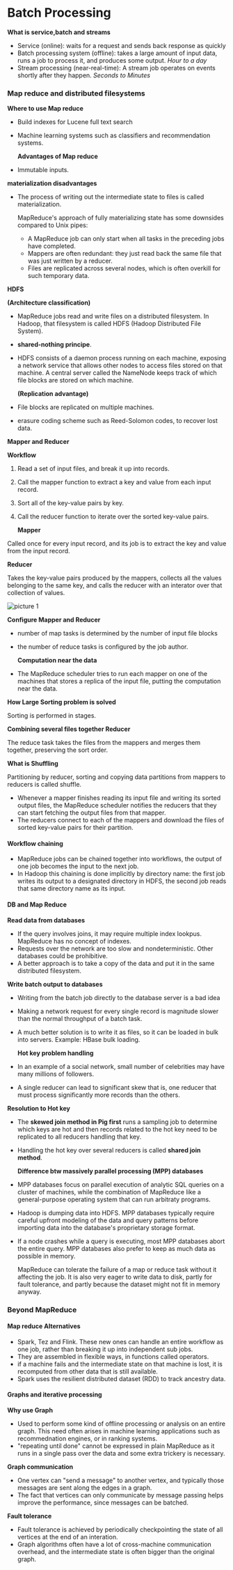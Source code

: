 # Batch Processing

**What is service,batch and streams**

* Service \(online\): waits for a request and sends back response as quickly
* Batch processing system \(offline\): takes a large amount of input data, runs a job to process it, and produces some output. _Hour to a day_
* Stream processing \(near-real-time\): A stream job operates on events shortly after they happen. _Seconds to Minutes_

### Map reduce and distributed filesystems

**Where to use Map reduce**

* Build indexes for Lucene full text search
* Machine learning systems such as classifiers and recommendation systems.

  **Advantages of Map reduce**

* Immutable inputs.

**materialization disadvantages**

* The process of writing out the intermediate state to files is called materialization.

  MapReduce's approach of fully materializing state has some downsides compared to Unix pipes:

  * A MapReduce job can only start when all tasks in the preceding jobs have completed.
  * Mappers are often redundant: they just read back the same file that was just written by a reducer.
  * Files are replicated across several nodes, which is often overkill for such temporary data.

**HDFS**

**\(Architecture classification\)**

* MapReduce jobs read and write files on a distributed filesystem. In Hadoop, that filesystem is called HDFS \(Hadoop Distributed File System\).
* **shared-nothing principe**. 
* HDFS consists of a daemon process running on each machine, exposing a network service that allows other nodes to access files stored on that machine. A central server called the NameNode keeps track of which file blocks are stored on which machine.

  **\(Replication advantage\)**

* File blocks are replicated on multiple machines. 
* erasure coding scheme such as Reed-Solomon codes, to recover lost data.

**Mapper and Reducer**

**Workflow**

1. Read a set of input files, and break it up into records.

2. Call the mapper function to extract a key and value from each input record.

3. Sort all of the key-value pairs by key.

4. Call the reducer function to iterate over the sorted key-value pairs.

   

   **Mapper**

Called once for every input record, and its job is to extract the key and value from the input record.

**Reducer**

Takes the key-value pairs produced by the mappers, collects all the values belonging to the same key, and calls the reducer with an interator over that collection of values.

![picture 1](../.gitbook/assets/500952059960442fbe3e146d00d3dffeb208eb37f2b6e99dbbe1f4a48f3f8ef8.png)

**Configure Mapper and Reducer**

* number of map tasks is determined by the number of input file blocks
* the number of reduce tasks is configured by the job author. 

  **Computation near the data**

* The MapReduce scheduler tries to run each mapper on one of the machines that stores a replica of the input file, putting the computation near the data.

**How Large Sorting problem is solved**

Sorting is performed in stages.

**Combining several files together Reducer**

The reduce task takes the files from the mappers and merges them together, preserving the sort order.

**What is Shuffling**

Partitioning by reducer, sorting and copying data partitions from mappers to reducers is called shuffle.

* Whenever a mapper finishes reading its input file and writing its sorted output files, the MapReduce scheduler notifies the reducers that they can start fetching the output files from that mapper.
* The reducers connect to each of the mappers and download the files of sorted key-value pairs for their partition. 

#### Workflow chaining

* MapReduce jobs can be chained together into workflows, the output of one job becomes the input to the next job.
* In Hadoop this chaining is done implicitly by directory name: the first job writes its output to a designated directory in HDFS, the second job reads that same directory name as its input.

#### DB and Map Reduce

**Read data from databases**

* If the query involves joins, it may require multiple index lookpus. MapReduce has no concept of indexes.
* Requests over the network are too slow and nondeterministic. Other databases could be prohibitive.
* A better approach is to take a copy of the data and put it in the same distributed filesystem.

**Write batch output to databases**

* Writing from the batch job directly to the database server is a bad idea
* Making a network request for every single record is magnitude slower than the normal throughput of a batch task.
* A much better solution is to write it as files, so it can be loaded in bulk into servers. Example: HBase bulk loading.

  **Hot key problem handling**

* In an example of a social network, small number of celebrities may have many millions of followers.
* A single reducer can lead to significant skew that is, one reducer that must process significantly more records than the others.

**Resolution to Hot key**

* The **skewed join method in Pig first** runs a sampling job to determine which keys are hot and then records related to the hot key need to be replicated to all reducers handling that key.
* Handling the hot key over several reducers is called **shared join method**.

  **Difference btw massively parallel processing \(MPP\) databases**

* MPP databases focus on parallel execution of analytic SQL queries on a cluster of machines, while the combination of MapReduce like a general-purpose operating system that can run arbitraty programs.
* Hadoop is dumping data into HDFS. MPP databases typically require careful upfront modeling of the data and query patterns before importing data into the database's proprietary storage format.
* If a node crashes while a query is executing, most MPP databases abort the entire query. MPP databases also prefer to keep as much data as possible in memory.

  MapReduce can tolerate the failure of a map or reduce task without it affecting the job. It is also very eager to write data to disk, partly for fault tolerance, and partly because the dataset might not fit in memory anyway.

### Beyond MapReduce

#### Map reduce Alternatives

* Spark, Tez and Flink. These new ones can handle an entire workflow as one job, rather than breaking it up into independent sub jobs.
* They are assembled in flexible ways, in functions called operators.
* if a machine fails and the intermediate state on that machine is lost, it is recomputed from other data that is still available.
* Spark uses the resilient distributed dataset \(RDD\) to track ancestry data.

#### Graphs and iterative processing

**Why use Graph**

* Used to perform some kind of offline processing or analysis on an entire graph. This need often arises in machine learning applications such as recommednation engines, or in ranking systems.
* "repeating until done" cannot be expressed in plain MapReduce as it runs in a single pass over the data and some extra trickery is necessary.

**Graph communication**

* One vertex can "send a message" to another vertex, and typically those messages are sent along the edges in a graph.
* The fact that vertices can only communicate by message passing helps improve the performance, since messages can be batched.

**Fault tolerance**

* Fault tolerance is achieved by periodically checkpointing the state of all vertices at the end of an interation.
* Graph algorithms often have a lot of cross-machine communication overhead, and the intermediate state is often bigger than the original graph.

